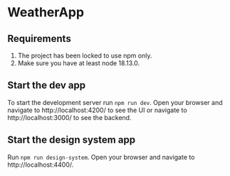 # WeatherApp

## Requirements

1. The project has been locked to use npm only.
2. Make sure you have at least node 18.13.0.

## Start the dev app

To start the development server run `npm run dev`. Open your browser and navigate to http://localhost:4200/ to see the UI or navigate to http://localhost:3000/ to see the backend.

## Start the design system app

Run `npm run design-system`. Open your browser and navigate to http://localhost:4400/.
